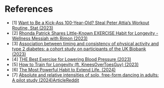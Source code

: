 
# References
- [1] [Want to Be a Kick-Ass 100-Year-Old? Steal Peter Attia’s Workout Routine, Stat (2023)](https://honehealth.com/edge/fitness/peter-attia-workout-routine/)
- [2] [Rhonda Patrick Shares Little-Known EXERCISE Habit for Longevity - Wellness Messiah with Rimon (2023)](https://www.youtube.com/watch?v=OIuKcg8cMXw)
- [3] [Association between timing and consistency of physical activity and type 2 diabetes: a cohort study on participants of the UK Biobank (2023)](https://link.springer.com/article/10.1007/s00125-023-06001-7)
- [4] [THE Best Exercise for Lowering Blood Pressure (2023)](https://www.youtube.com/watch?v=sQCzXdckXPs)
- [5] [How to Train for Longevity (ft. KneesOverToesGuy) (2023)](https://www.youtube.com/watch?v=uUTQonEpGn8)
- [6] [The Most Powerful Habit to Extend Life. (2024)](https://www.youtube.com/watch?v=2cJU8ffPdSM)
- [7] [Absolute and relative intensities of solo, free-form dancing in adults: A pilot study (2024)](https://journals.plos.org/plosone/article?id=10.1371/journal.pone.0313144)[Article](https://news.northeastern.edu/2025/02/24/benefits-of-dancing-for-exercise/)[Reddit](https://www.reddit.com/r/science/comments/1j2nwve/dancing_can_have_the_same_benefits_as_running/)